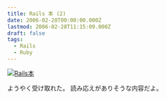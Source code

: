 ```yaml
---
title: Rails 本 (2)
date: 2006-02-28T00:00:00.000Z
lastmod: 2006-02-28T11:15:09.000Z
draft: false
tags:
  - Rails
  - Ruby
---
```


[![Rails本](https://farm1.staticflickr.com/39/105752340_bde3f0c570_m.jpg "Rails本")](http://www.flickr.com/photos/machu/105752340/)

ようやく受け取れた。 読み応えがありそうな内容だよ。
